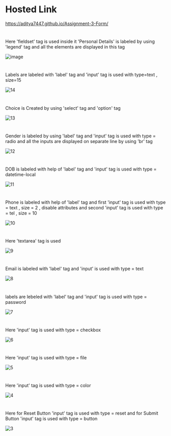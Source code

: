 # Hosted Link
https://aditya7447.github.io/Assignment-3-Form/
# 
Here 'fieldset' tag is used inside it 'Personal Details' is labeled by using 'legend' tag and all the elements are displayed in this tag
>
![image](https://github.com/aditya7447/Assignment-3-Form/assets/85671986/9d35c9f1-4cb2-4232-813b-3c3fa367fd2e)
#
Labels are labeled with 'label' tag and 'input' tag is used with type=text , size=15
>
![14](https://github.com/aditya7447/Assignment-3-Form/assets/85671986/8e1ff41b-4023-4bac-8423-aad20e634202)
#
Choice is Created by using 'select' tag and 'option' tag
>
![13](https://github.com/aditya7447/Assignment-3-Form/assets/85671986/67ed6c82-c6b4-46ef-80f3-f7466f6cab78)
#
Gender is labeled by using 'label' tag and 'input' tag is used with type = radio and all the inputs are displayed on separate line by using 'br' tag
>
![12](https://github.com/aditya7447/Assignment-3-Form/assets/85671986/b6d8fb65-582d-46a5-8b16-76bc3afff4cf)
#
DOB is labeled with help of 'label' tag and 'input' tag is used with type = datetime-local
>
![11](https://github.com/aditya7447/Assignment-3-Form/assets/85671986/dd1ec599-e6fc-4946-8494-500969d70d2a)
#
Phone is labeled with help of 'label' tag and first 'input' tag is used with type = text , size = 2 , disable attributes and second 'input' tag is used with type = tel , size = 10
>
![10](https://github.com/aditya7447/Assignment-3-Form/assets/85671986/e92c9a62-f7f0-46f0-98ad-9724769070cf)
#
Here 'textarea' tag is used
>
![9](https://github.com/aditya7447/Assignment-3-Form/assets/85671986/b11e5486-1f4c-49e8-9806-5fe59957dd6e)
#
Email is labeled with 'label' tag and 'input' is used with type = text
>
![8](https://github.com/aditya7447/Assignment-3-Form/assets/85671986/6c12ee3e-d208-45f0-b129-ad21ccda822a)
#
labels are lebeled with 'label' tag and 'input' tag is used with type = password
>
![7](https://github.com/aditya7447/Assignment-3-Form/assets/85671986/f5a7d34f-53dc-493b-a216-a36bd9bfd789)
#
Here 'input' tag is used with type = checkbox
>
![6](https://github.com/aditya7447/Assignment-3-Form/assets/85671986/d3e657d8-2548-46d5-b1d6-7d4e0a9da1c5)
#
Here 'input' tag is used with type = file
>
![5](https://github.com/aditya7447/Assignment-3-Form/assets/85671986/31210c6a-c352-42e8-b37e-0c9c2c4f77f1)
#
Here 'input' tag is used with type = color
>
![4](https://github.com/aditya7447/Assignment-3-Form/assets/85671986/c4e89b9f-50b5-4d42-a35e-acd67d32f491)
#
Here for Reset Button 'input' tag is used with type = reset and for Submit Button 'input' tag is used with type = button 
>
![3](https://github.com/aditya7447/Assignment-3-Form/assets/85671986/02cd4e5d-e0a0-4d6e-8ce7-4ced6fb172a2)


